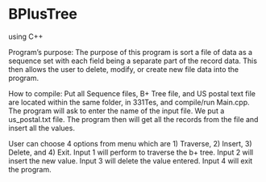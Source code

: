 # BPlusTree
using C++

Program’s purpose:
The purpose of this program is sort a file of data as a sequence set with each field being a separate part of the record data. This then allows the user to delete, modify, or create new file data into the program. 

How to compile:
Put all Sequence files, B+ Tree file, and US postal text file are located within the same folder, in 331Tes, and compile/run Main.cpp.  
The program will ask to enter the name of the input file.
We put a us_postal.txt file.
The program then will get all the records from the file and insert all the values.

User can choose 4 options from menu which are 1) Traverse, 2) Insert, 3) Delete, and 4) Exit. Input 1 will perform to traverse the b+ tree. Input 2 will insert the new value. Input 3 will delete the value entered. Input 4 will exit the program.
